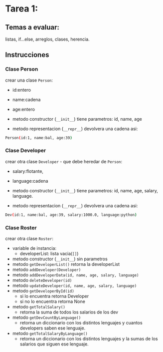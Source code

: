 # Tarea 1:

## Temas a evaluar:

listas, if...else, arreglos, clases, herencia.

## Instrucciones

### Clase Person

crear una clase ```Person```:
 - id:entero
 - name:cadena
 - age:entero

 - metodo constructor (```__init__```) tiene parametros: id, name, age
 - metodo representacion (```__repr__```) devolvera una cadena asi:
```bash
Person(id:1, name:bal, age:39)
```

### Clase Developer

crear otra clase ```Developer``` - que debe heredar de ```Person```:
- salary:flotante,
- language:cadena

- metodo constructor (```__init__```) tiene parametros: id, name, age, salary, language.
- metodo representacion (```__repr__```) devolvera una cadena asi:
```bash
Dev(id:1, name:bal, age:39, salary:1000.0, language:python)
```

### Clase Roster

crear otra clase ```Roster```:
- variable de instancia:
    - developerList: lista vacia(```[]```)
- metodo constructor (```__init__```) sin parametros
- metodo ```getDeveloperList()``` retorna la developerList
- metodo ```addDeveloper(Developer)```
- metodo ```addDeveloperData(id, name, age, salary, language)```
- metodo ```deleteDeveloper(id)```
- metodo ```updateDeveloper(id, name, age, salary, language)```
- metodo ```getDeveloperById(id)```
    - si lo encuentra retorna Developer
    - si no lo encuentra retorna None
- metodo ```getTotalSalary()```
    - retorna la suma de todos los salarios de los dev
- metodo ```getDevCountByLanguage()```
    - retorna un diccionario con los distintos lenguajes y cuantos developers saben ese lenguaje.
- metodo ```getTotalSalaryByLanguage()```
    - retorna un diccionario con los distintos lenguajes y la sumas de los salarios que siguen ese lenguaje.
